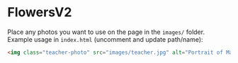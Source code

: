 # FlowersV2

Place any photos you want to use on the page in the `images/` folder. Example usage in `index.html` (uncomment and update path/name):

```html
<img class="teacher-photo" src="images/teacher.jpg" alt="Portrait of Ma'am Larisa">
```